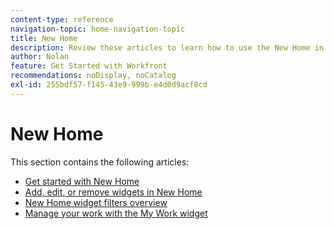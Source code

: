 ```yaml
---
content-type: reference
navigation-topic: home-navigation-topic
title: New Home
description: Review these articles to learn how to use the New Home in Adobe Workfront.
author: Nolan
feature: Get Started with Workfront
recommendations: noDisplay, noCatalog
exl-id: 255bdf57-f145-43e9-999b-e4d0d9acf0cd
---
```

# New Home

This section contains the following articles:

* [Get started with New Home](/help/quicksilver/workfront-basics/using-home/new-home/get-started-with-new-home.md)
* [Add, edit, or remove widgets in New Home](/help/quicksilver/workfront-basics/using-home/new-home/add-edit-remove-widgets-in-new-home.md)
* [New Home widget filters overview](/help/quicksilver/workfront-basics/using-home/new-home/widget-filter-overview-new-home.md)
* [Manage your work with the My Work widget](/help/quicksilver/workfront-basics/using-home/new-home/my-work-widget.md)
